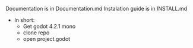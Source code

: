 Documentation is in Documentation.md
Instalation guide is in INSTALL.md
- In short:
  - Get godot 4.2.1 mono
  - clone repo
  - open project.godot